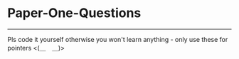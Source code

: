 # Paper-One-Questions
<hr>
<p> Pls code it yourself otherwise you won't learn anything - only use these for pointers <(＿　＿)> </p>
